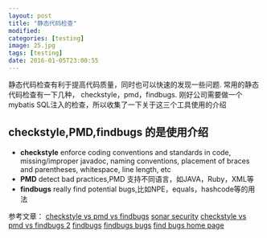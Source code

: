 ```yaml
---
layout: post
title: "静态代码检查"
modified:
categories: [testing]
image: 25.jpg
tags: [testing]
date: 2016-01-05T23:00:55
---
```


静态代码检查有利于提高代码质量，同时也可以快速的发现一些问题. 常用的静态代码检查有一下几种，
checkstyle，pmd，findbugs. 刚好公司需要做一个mybatis SQL注入的检查，所以收集了一下关于这三个工具使用的介绍

## checkstyle,PMD,findbugs 的是使用介绍

- **checkstyle** enforce coding conventions and standards in code, missing/improper javadoc, naming conventions, placement of braces and parentheses, whitespace, line length, etc
- **PMD** detect bad practices,PMD 支持不同语言，如JAVA，Ruby，XML等
- **findbugs** really find potential bugs,比如NPE，equals，hashcode等的用法


参考文章：
[checkstyle vs pmd vs findbugs](http://tirthalpatel.blogspot.com/2014/01/static-code-analyzers-checkstyle-pmd-findbugs.html)
[sonar security](http://www.sonarqube.org/sonar-to-identify-security-vulnerabilities/)
[checkstyle vs pmd vs findbugs 2](https://www.sparkred.com/blog/open-source-java-static-code-analyzers/)
[findbugs](https://www.ibm.com/developerworks/cn/java/j-findbug1/)
[findbugs bugs](http://findbugs.sourceforge.net/bugDescriptions.html?cm_mc_uid=11877464828514517953725&cm_mc_sid_50200000=1452010453)
[find bugs home page](http://findbugs.sourceforge.net/index.html)
